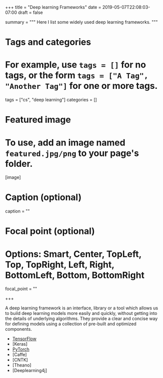 +++
title = "Deep learning Frameworks"
date = 2019-05-07T22:08:03-07:00
draft = false

summary = """
Here I list some widely used deep learning frameworks.
"""

# Tags and categories
# For example, use `tags = []` for no tags, or the form `tags = ["A Tag", "Another Tag"]` for one or more tags.
tags = ["cs", "deep learning"]
categories = []

# Featured image
# To use, add an image named `featured.jpg/png` to your page's folder. 
[image]
  # Caption (optional)
  caption = ""

  # Focal point (optional)
  # Options: Smart, Center, TopLeft, Top, TopRight, Left, Right, BottomLeft, Bottom, BottomRight
  focal_point = ""
  

  
+++


A deep learning framework is an interface, library or a tool which allows us to build deep learning models more easily and quickly, without getting into the details of underlying algorithms. They provide a clear and concise way for defining models using a collection of pre-built and optimized components.

- [TensorFlow](https://www.tensorflow.org/)
- [Keras]
- [PyTorch](https://pytorch.org/)
- [Caffe]
- [CNTK]
- [Theano]
- [Deeplearning4j]
